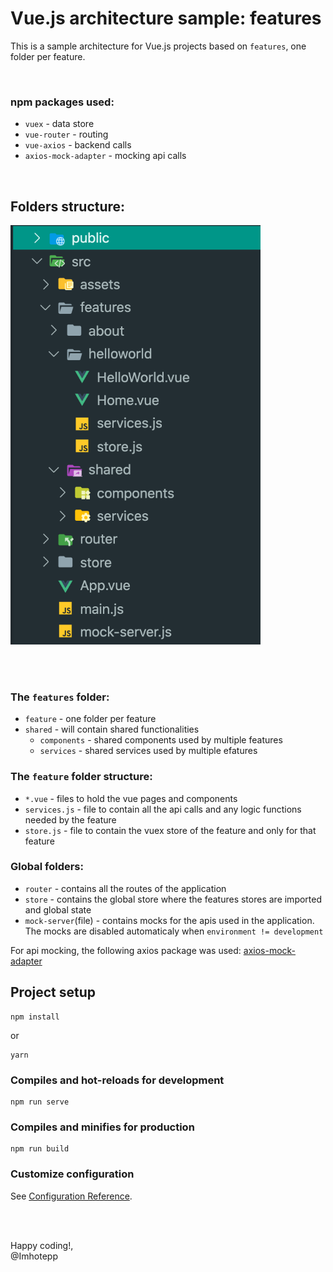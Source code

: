 # Vue.js architecture sample: features

This is a sample architecture for Vue.js projects based on `features`, one folder per feature. 

<br>

### npm packages used:

- `vuex` -  data store
- `vue-router` - routing
- `vue-axios` - backend calls
- `axios-mock-adapter` - mocking api calls

<br>

## Folders structure:

<img src="vue-arch-features.png" width="400px" style="text-align:center">

<br><br>






### The `features` folder:
- `feature` - one folder per feature
- `shared` - will contain shared functionalities
    - `components` - shared components used by multiple features
    - `services` - shared services used by multiple efatures

### The `feature` folder structure:

- `*.vue` - files to hold the vue pages and components
- `services.js` - file to contain all the api calls and any logic functions needed by the feature
- `store.js` - file to contain the vuex store of the feature and only for that feature

### Global folders:

- `router` - contains all the routes of the application
- `store` - contains the global store where the features stores are imported and global state 
- `mock-server`(file) - contains mocks for the apis used in the application. The mocks are disabled automaticaly when `environment != development`

For api mocking, the following axios package was used: [axios-mock-adapter](https://www.npmjs.com/package/axios-mock-adapter)

## Project setup
```
npm install
```

or 

```
yarn
```

### Compiles and hot-reloads for development
```
npm run serve
```

### Compiles and minifies for production
```
npm run build
```

### Customize configuration
See [Configuration Reference](https://cli.vuejs.org/config/).


<br><br>

Happy coding!,<br>
@Imhotepp
